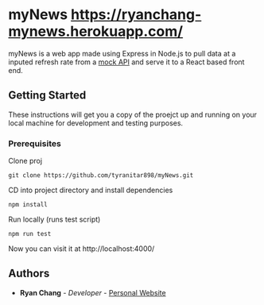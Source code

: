 # myNews https://ryanchang-mynews.herokuapp.com/

myNews is a web app made using Express in Node.js to pull data at a inputed refresh rate from a [mock API](http://www.mocky.io/v2/5ed92b8d31000090b6c4ebd1) and serve it to a React based front end.

## Getting Started

These instructions will get you a copy of the proejct up and running on your local machine for development and testing purposes.

### Prerequisites

Clone proj

```
git clone https://github.com/tyranitar898/myNews.git
```

CD into project directory and install dependencies

```
npm install
```

Run locally (runs test script)

```
npm run test
```

Now you can visit it at http://localhost:4000/

## Authors

- **Ryan Chang** - _Developer_ - [Personal Website](https://tyranitar898.github.io/UofT/)

